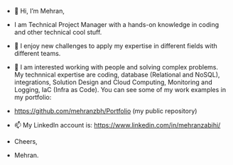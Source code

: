 - 👋 Hi, I’m Mehran, 
- I am Technical Project Manager with a hands-on knowledge in coding and other technical cool stuff. 
- 👀 I enjoy new challenges to apply my expertise in different fields with different teams.

- 🌱 I am interested working with people and solving complex problems. My technnical expertise are coding, database (Relational and NoSQL), integrations, Solution Design and Cloud Computing, Monitoring and Logging, IaC (Infra as Code). You can see some of my work examples in my portfolio:
- https://github.com/mehranzbh/Portfolio (my public repository)

- 📫 My LinkedIn account is: https://www.linkedin.com/in/mehranzabihi/

- Cheers,
- Mehran.

<!---
mehranzbh/mehranzbh is a ✨ special ✨ repository because its `README.md` (this file) appears on your GitHub profile.
You can click the Preview link to take a look at your changes.
--->
